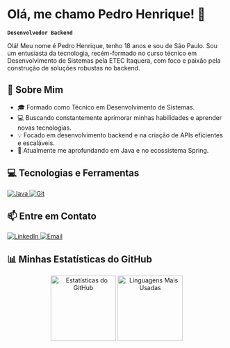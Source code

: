 # Olá, me chamo Pedro Henrique! 👋

**`Desenvolvedor Backend`**

Olá! Meu nome é Pedro Henrique, tenho 18 anos e sou de São Paulo. Sou um entusiasta da tecnologia, recém-formado no curso técnico em Desenvolvimento de Sistemas pela ETEC Itaquera, com foco e paixão pela construção de soluções robustas no backend.

## 🚀 Sobre Mim
- 🎓 Formado como Técnico em Desenvolvimento de Sistemas.
- 💻 Buscando constantemente aprimorar minhas habilidades e aprender novas tecnologias.
- 💡 Focado em desenvolvimento backend e na criação de APIs eficientes e escaláveis.
- 🌱 Atualmente me aprofundando em Java e no ecossistema Spring.

## 💻 Tecnologias e Ferramentas

<p align="left">
  <a href="https://www.java.com" target="_blank" rel="noreferrer">
    <img src="https://img.shields.io/badge/Java-ED8B00?style=for-the-badge&logo=openjdk&logoColor=white" alt="Java"/>
  </a>
  <!-- <a href="https://spring.io/" target="_blank" rel="noreferrer">
    <img src="https://img.shields.io/badge/Spring-6DB33F?style=for-the-badge&logo=spring&logoColor=white" alt="Spring"/>
  </a> -->
  <!-- <a href="https://www.mysql.com/" target="_blank" rel="noreferrer">
    <img src="https://img.shields.io/badge/MySQL-4479A1?style=for-the-badge&logo=mysql&logoColor=white" alt="MySQL"/>
  </a>
  <a href="https://www.postgresql.org/" target="_blank" rel="noreferrer">
    <img src="https://img.shields.io/badge/PostgreSQL-4169E1?style=for-the-badge&logo=postgresql&logoColor=white" alt="PostgreSQL"/>
  </a> -->
  <a href="https://git-scm.com/" target="_blank" rel="noreferrer">
    <img src="https://img.shields.io/badge/GIT-E44C30?style=for-the-badge&logo=git&logoColor=white" alt="Git"/>
  </a>
</p>

## 📫 Entre em Contato

<p align="left">
  <a href="https://www.linkedin.com/in/pedro-henrique-bezerra-73948826b/" target="_blank">
    <img src="https://img.shields.io/badge/LinkedIn-0077B5?style=for-the-badge&logo=linkedin&logoColor=white" alt="LinkedIn"/>
  </a>
  <a href="mailto:pedroh.bezerra02@gmail.com">
    <img src="https://img.shields.io/badge/Email-D14836?style=for-the-badge&logo=gmail&logoColor=white" alt="Email"/>
  </a>
</p>

## 📊 Minhas Estatísticas do GitHub

<p align="center">
  <img height="150em" src="https://github-readme-stats.vercel.app/api?username=Pedro-Bezerra02&show_icons=true&theme=tokyonight&include_all_commits=true&locale=pt-br" alt="Estatísticas do GitHub"/>
  <img height="150em" src="https://github-readme-stats.vercel.app/api/top-langs/?username=Pedro-Bezerra02&theme=tokyonight&layout=compact&custom_title=Tecnologias&langs_count=9" alt="Linguagens Mais Usadas"/>
</p>
